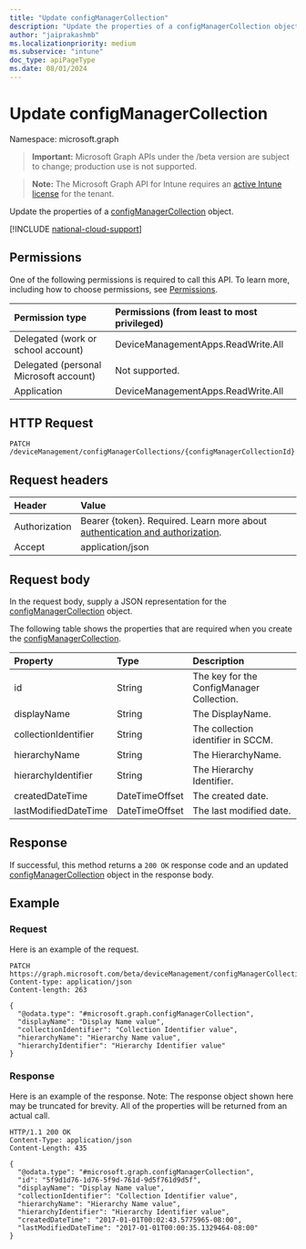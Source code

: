 ```yaml
---
title: "Update configManagerCollection"
description: "Update the properties of a configManagerCollection object."
author: "jaiprakashmb"
ms.localizationpriority: medium
ms.subservice: "intune"
doc_type: apiPageType
ms.date: 08/01/2024
---
```


# Update configManagerCollection

Namespace: microsoft.graph

> **Important:** Microsoft Graph APIs under the /beta version are subject to change; production use is not supported.

> **Note:** The Microsoft Graph API for Intune requires an [active Intune license](https://go.microsoft.com/fwlink/?linkid=839381) for the tenant.

Update the properties of a [configManagerCollection](../resources/intune-partnerintegration-configmanagercollection.md) object.

[!INCLUDE [national-cloud-support](../../includes/all-clouds.md)]

## Permissions
One of the following permissions is required to call this API. To learn more, including how to choose permissions, see [Permissions](/graph/permissions-reference).

|Permission type|Permissions (from least to most privileged)|
|:---|:---|
|Delegated (work or school account)|DeviceManagementApps.ReadWrite.All|
|Delegated (personal Microsoft account)|Not supported.|
|Application|DeviceManagementApps.ReadWrite.All|

## HTTP Request
<!-- {
  "blockType": "ignored"
}
-->
``` http
PATCH /deviceManagement/configManagerCollections/{configManagerCollectionId}
```

## Request headers
|Header|Value|
|:---|:---|
|Authorization|Bearer {token}. Required. Learn more about [authentication and authorization](/graph/auth/auth-concepts).|
|Accept|application/json|

## Request body
In the request body, supply a JSON representation for the [configManagerCollection](../resources/intune-partnerintegration-configmanagercollection.md) object.

The following table shows the properties that are required when you create the [configManagerCollection](../resources/intune-partnerintegration-configmanagercollection.md).

|Property|Type|Description|
|:---|:---|:---|
|id|String|The key for the ConfigManager Collection.|
|displayName|String|The DisplayName.|
|collectionIdentifier|String|The collection identifier in SCCM.|
|hierarchyName|String|The HierarchyName.|
|hierarchyIdentifier|String|The Hierarchy Identifier.|
|createdDateTime|DateTimeOffset|The created date.|
|lastModifiedDateTime|DateTimeOffset|The last modified date.|



## Response
If successful, this method returns a `200 OK` response code and an updated [configManagerCollection](../resources/intune-partnerintegration-configmanagercollection.md) object in the response body.

## Example

### Request
Here is an example of the request.
``` http
PATCH https://graph.microsoft.com/beta/deviceManagement/configManagerCollections/{configManagerCollectionId}
Content-type: application/json
Content-length: 263

{
  "@odata.type": "#microsoft.graph.configManagerCollection",
  "displayName": "Display Name value",
  "collectionIdentifier": "Collection Identifier value",
  "hierarchyName": "Hierarchy Name value",
  "hierarchyIdentifier": "Hierarchy Identifier value"
}
```

### Response
Here is an example of the response. Note: The response object shown here may be truncated for brevity. All of the properties will be returned from an actual call.
``` http
HTTP/1.1 200 OK
Content-Type: application/json
Content-Length: 435

{
  "@odata.type": "#microsoft.graph.configManagerCollection",
  "id": "5f9d1d76-1d76-5f9d-761d-9d5f761d9d5f",
  "displayName": "Display Name value",
  "collectionIdentifier": "Collection Identifier value",
  "hierarchyName": "Hierarchy Name value",
  "hierarchyIdentifier": "Hierarchy Identifier value",
  "createdDateTime": "2017-01-01T00:02:43.5775965-08:00",
  "lastModifiedDateTime": "2017-01-01T00:00:35.1329464-08:00"
}
```
